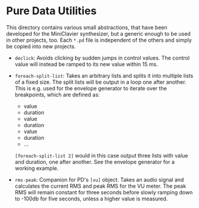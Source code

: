 Pure Data Utilities
===================

This directory contains various small abstractions, that have been developed
for the MiniClavier synthesizer, but a generic enough to be used in other
projects, too. Each `*.pd` file is independent of the others and simply be
copied into new projects.

 * `declick`: Avoids clicking by sudden jumps in control values. The control
   value will instead be ramped to its new value within 15 ms.

 * `foreach-split-list`: Takes an arbitrary lists and splits it into multiple
   lists of a fixed size. The split lists will be output in a loop one
   after another. This is e.g. used for the envelope generator to iterate
   over the breakpoints, which are defined as:

    - value
    - duration
    - value
    - duration
    - value
    - duration
    - ...

   `[foreach-split-list 2]` would in this case output three lists with value
    and duration, one after another. See the envelope generator for a working
    example.

 * `rms-peak`: Companion for PD's `[vu]` object. Takes an audio signal and
   calculates the current RMS and peak RMS for the VU meter. The peak RMS will
   remain constant for three seconds before slowly ramping down to -100db for
   five seconds, unless a higher value is measured.
